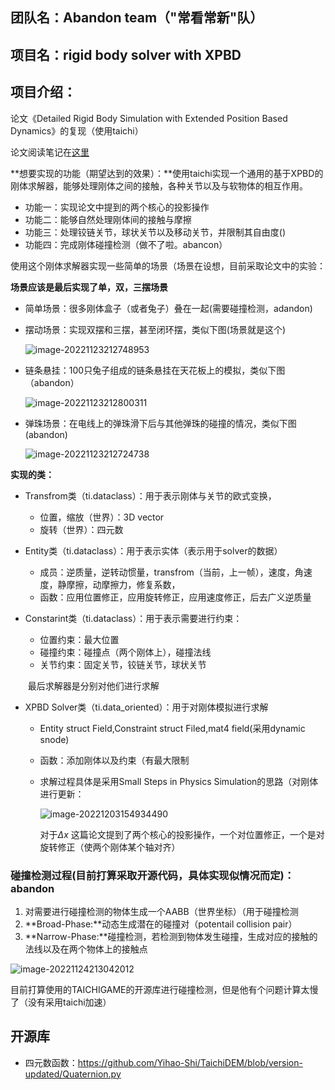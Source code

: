 ## 团队名：Abandon team（"常看常新"队）

## 项目名：rigid body solver with XPBD

## 项目介绍：

论文《Detailed Rigid Body Simulation with Extended Position Based Dynamics》的复现（使用taichi）

论文阅读笔记在[这里](https://www.cnblogs.com/Ligo-Z/p/16921559.html)

**想要实现的功能（期望达到的效果）：**使用taichi实现一个通用的基于XPBD的刚体求解器，能够处理刚体之间的接触，各种关节以及与软物体的相互作用。

- 功能一：实现论文中提到的两个核心的投影操作
- 功能二：能够自然处理刚体间的接触与摩擦
- 功能三：处理铰链关节，球状关节以及移动关节，并限制其自由度()
- 功能四：完成刚体碰撞检测（做不了啦。abancon）

使用这个刚体求解器实现一些简单的场景（场景在设想，目前采取论文中的实验：

**场景应该是最后实现了单，双，三摆场景**

- 简单场景：很多刚体盒子（或者兔子）叠在一起(需要碰撞检测，adandon)

- 摆动场景：实现双摆和三摆，甚至闭环摆，类似下图(场景就是这个)

  ![image-20221123212748953](https://img2022.cnblogs.com/blog/1656870/202211/1656870-20221123212750831-1757344658.png)

- 链条悬挂：100只兔子组成的链条悬挂在天花板上的模拟，类似下图（abandon）

  ![image-20221123212800311](https://img2022.cnblogs.com/blog/1656870/202211/1656870-20221123212802123-1618061579.png)

- 弹珠场景：在电线上的弹珠滑下后与其他弹珠的碰撞的情况，类似下图(abandon)

  ![image-20221123212724738](https://img2022.cnblogs.com/blog/1656870/202211/1656870-20221123212726614-1777701870.png)

**实现的类：**

- Transfrom类（ti.dataclass）：用于表示刚体与关节的欧式变换，
  - 位置，缩放（世界）：3D vector
  - 旋转（世界）：四元数
  
- Entity类（ti.dataclass）：用于表示实体（表示用于solver的数据）
  - 成员：逆质量，逆转动惯量，transfrom（当前，上一帧），速度，角速度，静摩擦，动摩擦力，修复系数，
  - 函数：应用位置修正，应用旋转修正，应用速度修正，后去广义逆质量
  
- Constarint类（ti.dataclass）：用于表示需要进行约束：

  - 位置约束：最大位置
  - 碰撞约束：碰撞点（两个刚体上），碰撞法线
  - 关节约束：固定关节，铰链关节，球状关节

  ​    最后求解器是分别对他们进行求解

- XPBD Solver类（ti.data_oriented）：用于对刚体模拟进行求解

  - Entity struct Field,Constraint struct  Filed,mat4 field(采用dynamic snode)

  - 函数：添加刚体以及约束（有最大限制

  - 求解过程具体是采用Small Steps in Physics Simulation的思路（对刚体进行更新：

    ![image-20221203154934490](https://img2023.cnblogs.com/blog/1656870/202212/1656870-20221203155140530-631716489.png)

    对于$\Delta x$ 这篇论文提到了两个核心的投影操作，一个对位置修正，一个是对旋转修正（使两个刚体某个轴对齐）

### 碰撞检测过程(目前打算采取开源代码，具体实现似情况而定)：abandon

1. 对需要进行碰撞检测的物体生成一个AABB（世界坐标）（用于碰撞检测
2. **Broad-Phase:**动态生成潜在的碰撞对（potentail collision pair）
3. **Narrow-Phase:**碰撞检测，若检测到物体发生碰撞，生成对应的接触的法线以及在两个物体上的接触点

![image-20221124213042012](https://img2022.cnblogs.com/blog/1656870/202211/1656870-20221124213043033-1530754736.png)

目前打算使用的TAICHIGAME的开源库进行碰撞检测，但是他有个问题计算太慢了（没有采用taichi加速）

## 开源库

- 四元数函数：https://github.com/Yihao-Shi/TaichiDEM/blob/version-updated/Quaternion.py

